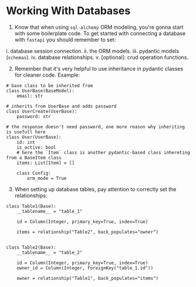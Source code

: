 # Working With Databases


1. Know that when using `sql-alchemy` ORM modeling, you're gonna start with some boilerplate code. To get started with connecting a database with `fastapi` you should remember to set:

  i. database session connection.
  ii. the ORM models.
  iii. pydantic models (`schemas`).
  iv. database relationships.
  v. [optional]: crud operation functions.


2. Remember that it's very helpful to use inheritance in pydantic classes for cleaner code. Example:

```
# base class to be inherited from
class UserBase(BaseModel):
    email: str

# inherits from UserBase and adds password
class UserCreate(UserBase):
    password: str

# the response doesn't need password, one more reason why inheriting is usefull here
class User(UserBase):
    id: int
    is_active: bool
    # here the `Item` class is another pydantic-based class inhereting from a BaseItem class
    items: List[Item] = []

    class Config:
        orm_mode = True
```

3. When setting up database tables, pay attention to correctly set the relationships:

```
class Table1(Base):
    __tablename__ = "table_1"

    id = Column(Integer, primary_key=True, index=True)

    items = relationship("Table2", back_populates="owner")


class Table2(Base):
    __tablename__ = "table_2"

    id = Column(Integer, primary_key=True, index=True)
    owner_id = Column(Integer, ForeignKey("table_1.id"))

    owner = relationship("Table1", back_populates="items")
```
